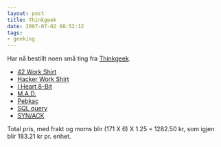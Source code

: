 ```yaml
---
layout: post
title: Thinkgeek
date: 2007-07-02 08:52:12
tags: 
- geeking
---
```

Har nå bestillt noen små ting fra <a href="http://www.thinkgeek.com/">Thinkgeek</a>. <ul> <li><a href="http://www.thinkgeek.com/apparel/golfshirts/75cd/">42 Work Shirt</a></li> <li><a href="http://www.thinkgeek.com/apparel/golfshirts/6620/">Hacker Work Shirt</a></li> <li><a href="http://www.thinkgeek.com/tshirts/gaming/96ce/">I Heart 8-Bit</a></li> <li><a href="http://www.thinkgeek.com/tshirts/generic/5e8f/">M.A.D.</a></li> <li><a href="http://www.thinkgeek.com/tshirts/generic/6692/">Pebkac</a></li> <li><a href="http://www.thinkgeek.com/tshirts/coder/595d/">SQL query</a></li> <li><a href="http://www.thinkgeek.com/tshirts/sysadmin/5b81/">SYN/ACK</a></li> </ul> Total pris, med frakt og moms blir (171 X 6) X 1.25 = 1282.50 kr, som igjen blir 183.21 kr pr. enhet.

